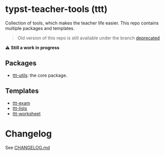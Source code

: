 # typst-teacher-tools (ttt)

Collection of tools, which makes the teacher life easier. This repo contains multiple packages and templates.

> Old version of this repo is still available under the branch [deprecated](https://github.com/jomaway/typst-teacher-templates/tree/deprecated)

⚠️ **Still a work in progress**

## Packages

- [ttt-utils](./ttt-utils/): the core package.

## Templates

- [ttt-exam](./ttt-exam/)
- [ttt-lists](./ttt-lists/)
- [ttt-worksheet](./ttt-worksheet/)

# Changelog

See [CHANGELOG.md](CHANGELOG.md)
